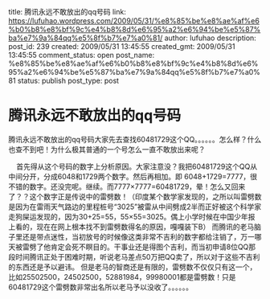 title: 腾讯永远不敢放出的qq号码
link: https://lufuhao.wordpress.com/2009/05/31/%e8%85%be%e8%ae%af%e6%b0%b8%e8%bf%9c%e4%b8%8d%e6%95%a2%e6%94%be%e5%87%ba%e7%9a%84qq%e5%8f%b7%e7%a0%81/
author: lufuhao
description: 
post_id: 239
created: 2009/05/31 13:45:55
created_gmt: 2009/05/31 13:45:55
comment_status: open
post_name: %e8%85%be%e8%ae%af%e6%b0%b8%e8%bf%9c%e4%b8%8d%e6%95%a2%e6%94%be%e5%87%ba%e7%9a%84qq%e5%8f%b7%e7%a0%81
status: publish
post_type: post

# 腾讯永远不敢放出的qq号码

腾讯永远不敢放出的qq号码大家先去查找60481729这个QQ。。。。。。怎么样？什么也查不到吧！为什么极其普通的一个号怎么一直不敢放出来呢？

    首先得从这个号码的数字上分析原因。大家注意没？我把60481729这个QQ从中间分开，分成6048和1729两个数字。然后再相加。即 6048+1729=7777，很不错的数字。还没完呢。继续。而7777×7777=60481729，晕！怎么又回来了？？这个数字正是传说中的雷劈数！（印度某个数学家发现的，之所以叫雷劈数是因为在雷雨天气路边的里程桩号“3025”被雷从中间劈成2半而正好被这个科学家走狗屎运发现的，因为30+25=55，55×55=3025。偶上小学时候在中国少年报上看的，现在在网上根本找不到雷劈数得名的原因，嘎嘎装下B） 而腾讯的老马脑子里还是带点迷性，当初放号的时候像这类非常不吉利的数字都给注销了，万一哪天被雷劈了他肯定会死不瞑目的。干事业还是得图个吉利，而当初申请8位QQ那段时间腾讯正处于困难时期，听说老马差点50万把QQ卖了，所以对于这些不吉利的东西还是予以避讳。 但是老马的智商还是有限的，雷劈数不仅仅只有这一个，比如25502500，24502500，52881984，99980001都是雷劈数！只是 60481729这个雷劈数非常出名所以老马予以没收了。。。。。。
